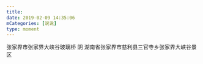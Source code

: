 ```yaml
---
title: 
date: 2019-02-09 14:35:06
mCategories: [说说]
type: moment
---
```


<div id="pics-20190209143506"></div>

<script>
var data = [
    {"link": "2019-02-09_000000.jpeg", "type": "shuoshuo"},
    {"link": "2019-02-09_000001.jpeg", "type": "shuoshuo"},
    {"link": "2019-02-09_000002.jpeg", "type": "shuoshuo"},
    {"link": "2019-02-09_000003.jpeg", "type": "shuoshuo"}
];
picsRender(data, "pics-20190209143506");
</script>

张家界市张家界大峡谷玻璃桥 阴
湖南省张家界市慈利县三官寺乡张家界大峡谷景区
